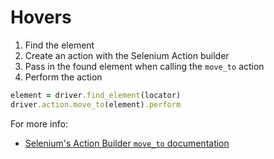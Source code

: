 # Hovers

1. Find the element
2. Create an action with the Selenium Action builder
3. Pass in the found element when calling the `move_to` action
4. Perform the action

```ruby
element = driver.find_element(locator)
driver.action.move_to(element).perform
```

For more info:

+ [Selenium's Action Builder `move_to` documentation](https://seleniumhq.github.io/selenium/docs/api/rb/Selenium/WebDriver/ActionBuilder.html#move_to-instance_method)
